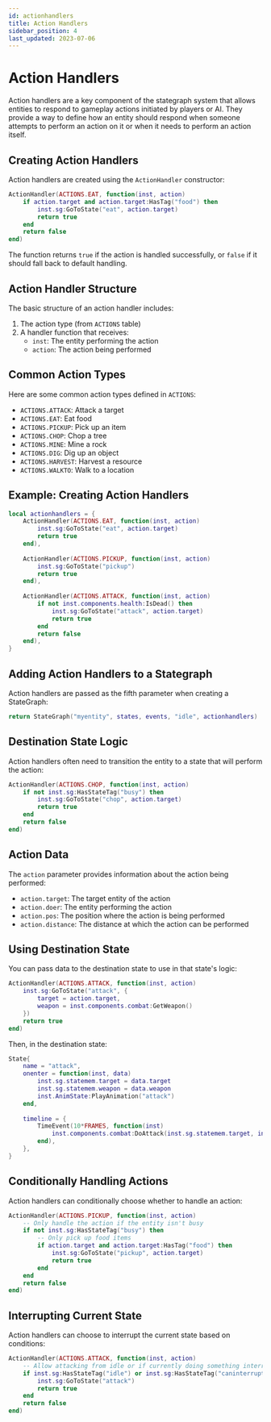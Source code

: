 ```yaml
---
id: actionhandlers
title: Action Handlers
sidebar_position: 4
last_updated: 2023-07-06
---
```


# Action Handlers

Action handlers are a key component of the stategraph system that allows entities to respond to gameplay actions initiated by players or AI. They provide a way to define how an entity should respond when someone attempts to perform an action on it or when it needs to perform an action itself.

## Creating Action Handlers

Action handlers are created using the `ActionHandler` constructor:

```lua
ActionHandler(ACTIONS.EAT, function(inst, action)
    if action.target and action.target:HasTag("food") then
        inst.sg:GoToState("eat", action.target)
        return true
    end
    return false
end)
```

The function returns `true` if the action is handled successfully, or `false` if it should fall back to default handling.

## Action Handler Structure

The basic structure of an action handler includes:

1. The action type (from `ACTIONS` table)
2. A handler function that receives:
   - `inst`: The entity performing the action
   - `action`: The action being performed

## Common Action Types

Here are some common action types defined in `ACTIONS`:

- `ACTIONS.ATTACK`: Attack a target
- `ACTIONS.EAT`: Eat food
- `ACTIONS.PICKUP`: Pick up an item
- `ACTIONS.CHOP`: Chop a tree
- `ACTIONS.MINE`: Mine a rock
- `ACTIONS.DIG`: Dig up an object
- `ACTIONS.HARVEST`: Harvest a resource
- `ACTIONS.WALKTO`: Walk to a location

## Example: Creating Action Handlers

```lua
local actionhandlers = {
    ActionHandler(ACTIONS.EAT, function(inst, action)
        inst.sg:GoToState("eat", action.target)
        return true
    end),
    
    ActionHandler(ACTIONS.PICKUP, function(inst, action)
        inst.sg:GoToState("pickup")
        return true
    end),
    
    ActionHandler(ACTIONS.ATTACK, function(inst, action)
        if not inst.components.health:IsDead() then
            inst.sg:GoToState("attack", action.target)
            return true
        end
        return false
    end),
}
```

## Adding Action Handlers to a Stategraph

Action handlers are passed as the fifth parameter when creating a StateGraph:

```lua
return StateGraph("myentity", states, events, "idle", actionhandlers)
```

## Destination State Logic

Action handlers often need to transition the entity to a state that will perform the action:

```lua
ActionHandler(ACTIONS.CHOP, function(inst, action)
    if not inst.sg:HasStateTag("busy") then
        inst.sg:GoToState("chop", action.target)
        return true
    end
    return false
end)
```

## Action Data

The `action` parameter provides information about the action being performed:

- `action.target`: The target entity of the action
- `action.doer`: The entity performing the action
- `action.pos`: The position where the action is being performed
- `action.distance`: The distance at which the action can be performed

## Using Destination State

You can pass data to the destination state to use in that state's logic:

```lua
ActionHandler(ACTIONS.ATTACK, function(inst, action)
    inst.sg:GoToState("attack", {
        target = action.target,
        weapon = inst.components.combat:GetWeapon()
    })
    return true
end)
```

Then, in the destination state:

```lua
State{
    name = "attack",
    onenter = function(inst, data)
        inst.sg.statemem.target = data.target
        inst.sg.statemem.weapon = data.weapon
        inst.AnimState:PlayAnimation("attack")
    end,
    
    timeline = {
        TimeEvent(10*FRAMES, function(inst)
            inst.components.combat:DoAttack(inst.sg.statemem.target, inst.sg.statemem.weapon)
        end),
    },
}
```

## Conditionally Handling Actions

Action handlers can conditionally choose whether to handle an action:

```lua
ActionHandler(ACTIONS.PICKUP, function(inst, action)
    -- Only handle the action if the entity isn't busy
    if not inst.sg:HasStateTag("busy") then
        -- Only pick up food items
        if action.target and action.target:HasTag("food") then
            inst.sg:GoToState("pickup", action.target)
            return true
        end
    end
    return false
end)
```

## Interrupting Current State

Action handlers can choose to interrupt the current state based on conditions:

```lua
ActionHandler(ACTIONS.ATTACK, function(inst, action)
    -- Allow attacking from idle or if currently doing something interruptible
    if inst.sg:HasStateTag("idle") or inst.sg:HasStateTag("caninterrupt") then
        inst.sg:GoToState("attack")
        return true
    end
    return false
end) 

